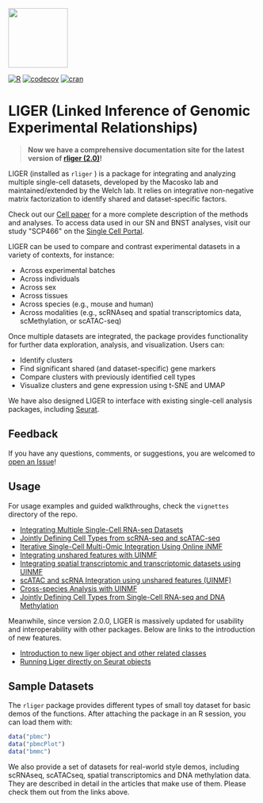 <img src="https://github.com/welch-lab/liger/raw/newObj/inst/extdata/logo.png" width="120" style="display: inline;">

<a href="https://github.com/welch-lab/liger/actions/workflows/r.yml"><img src="https://github.com/welch-lab/liger/actions/workflows/r.yml/badge.svg?branch=newObj" alt="R" style="display: inline;"></a>
<a href="https://app.codecov.io/gh/mvfki/liger"><img src="https://codecov.io/gh/mvfki/liger/graph/badge.svg?token=77TTU4GY8" alt="codecov" style="display: inline;"></a>
<a href="https://cran.r-project.org/package=rliger"><img src="https://cranlogs.r-pkg.org/badges/rliger" alt="cran" style="display: inline;"></a>

# LIGER (Linked Inference of Genomic Experimental Relationships)

>**Now we have a comprehensive documentation site for the latest version of [rliger (2.0)](https://welch-lab.github.io/liger/index.html)!**

LIGER (installed as `rliger` ) is a package for integrating and analyzing multiple single-cell datasets, developed by the Macosko lab and maintained/extended by the Welch lab. It relies on integrative non-negative matrix factorization to identify shared and dataset-specific factors.

Check out our [Cell paper](https://doi.org/10.1016/j.cell.2019.05.006) for a more complete description of the methods and analyses. To access data used in our SN and BNST analyses, visit our study "SCP466" on the
[Single Cell Portal](https://singlecell.broadinstitute.org/single_cell). 

LIGER can be used to compare and contrast experimental datasets in a variety of contexts, for instance:

* Across experimental batches
* Across individuals
* Across sex
* Across tissues
* Across species (e.g., mouse and human)
* Across modalities (e.g., scRNAseq and spatial transcriptomics data, scMethylation, or scATAC-seq)

Once multiple datasets are integrated, the package provides functionality for further data exploration,
analysis, and visualization. Users can:

* Identify clusters
* Find significant shared (and dataset-specific) gene markers
* Compare clusters with previously identified cell types
* Visualize clusters and gene expression using t-SNE and UMAP

We have also designed LIGER to interface with existing single-cell analysis packages, including
[Seurat](https://satijalab.org/seurat/).

## Feedback

If you have any questions, comments, or suggestions, you are welcomed to [open an Issue](https://github.com/welch-lab/liger/issues)!

## Usage

For usage examples and guided walkthroughs, check the `vignettes` directory of the repo.

* [Integrating Multiple Single-Cell RNA-seq Datasets](https://welch-lab.github.io/liger/articles/Integrating_multi_scRNA_data.html)
* [Jointly Defining Cell Types from scRNA-seq and scATAC-seq](https://welch-lab.github.io/liger/articles/Integrating_scRNA_and_scATAC_data.html)
* [Iterative Single-Cell Multi-Omic Integration Using Online iNMF](https://welch-lab.github.io/liger/articles/online_iNMF_tutorial.html)
* [Integrating unshared features with UINMF](https://welch-lab.github.io/liger/articles/UINMF_vignette.html)
* [Integrating spatial transcriptomic and transcriptomic datasets using UINMF](https://welch-lab.github.io/liger/articles/STARmap_dropviz_vig.html)
* [scATAC and scRNA Integration using unshared features (UINMF)](https://welch-lab.github.io/liger/articles/SNAREseq_walkthrough.html)
* [Cross-species Analysis with UINMF](https://welch-lab.github.io/liger/articles/cross_species_vig.html)
* [Jointly Defining Cell Types from Single-Cell RNA-seq and DNA Methylation](https://welch-lab.github.io/liger/articles/rna_methylation.html)

Meanwhile, since version 2.0.0, LIGER is massively updated for usability and interoperability with other packages. Below are links to the introduction of new features.

* [Introduction to new liger object and other related classes](https://welch-lab.github.io/liger/articles/liger_object.html)
* [Running Liger directly on Seurat objects](https://welch-lab.github.io/liger/articles/liger_with_seurat.html)

## Sample Datasets

The `rliger` package provides different types of small toy dataset for basic demos of the functions. After attaching the package in an R session, you can load them with:

```R
data("pbmc")
data("pbmcPlot")
data("bmmc")
```

We also provide a set of datasets for real-world style demos, including scRNAseq, scATACseq, spatial transcriptomics and DNA methylation data.
They are described in detail in the articles that make use of them. Please check them out from the links above.
